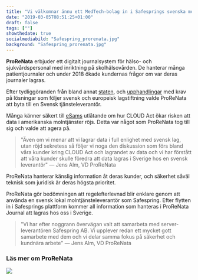 ```yaml
---
title: "Vi välkomnar ännu ett MedTech-bolag in i Safesprings svenska molntjänst!"
date: "2019-03-05T08:51:25+01:00"
draft: false
tags: [""]
showthedate: true
socialmediabild: "Safespring_prorenata.jpg"
background: "Safespring_prorenata.jpg"
---
```

**ProReNata** erbjuder ett digitalt journalsystem för hälso- och sjukvårdspersonal med inriktning på skolhälsovården. De hanterar många patientjournaler och under 2018 ökade kundernas frågor om var deras journaler lagras.

Efter tydliggöranden från bland annat [staten](/blogg/webbaserat-kontorsstod/), och [upphandlingar](https://www.e-avrop.com/norrkoping/e-Upphandling/Announcement.aspx?id=40679) med krav på lösningar som följer svensk och europeisk lagstiftning valde ProReNata att byta till en Svensk tjänsteleverantör.

Många känner säkert till [eSams](http://www.esamverka.se/download/18.290a0225166bfafb714c0c7a/1542007824143/eSam%20-%20Ra%CC%88ttsligt%20uttalande%20om%20ro%CC%88jande%20och%20molntj%C3%A4nster.pdf) utlåtande om hur CLOUD Act ökar risken att data i amerikanska molntjänster röjs. Detta var något som ProReNata tog till sig och valde att agera på.

>"Även om vi menar att vi lagrar data i full enlighet med svensk lag, utan röjd sekretess så följer vi noga den diskussion som förs bland våra kunder kring CLOUD Act och lagrandet av data och vi har förstått att våra kunder skulle föredra att data lagras i Sverige hos en svensk leverantör" — Jens Alm, VD ProReNata

ProReNata hanterar känslig information åt deras kunder, och säkerhet såväl teknisk som juridisk är deras högsta prioritet.

ProReNata gör bedömningen att regelefterlevnad blir enklare genom att använda en svensk lokal molntjänsteleverantör som Safespring. Efter flytten in i Safesprings plattform kommer all information som hanteras i ProReNata Journal att lagras hos oss i Sverige.

>"Vi har efter noggrann övervägan valt att samarbeta med server-leverantören Safespring AB. Vi upplever redan ett mycket gott samarbete med dem och vi delar samma fokus på säkerhet och kundnära arbete" — Jens Alm, VD ProReNata

### Läs mer om ProReNata
<div class="partner-grid"><a href="https://www.prorenata.se/?utm_source=safespring&utm_medium=blogg&utm_campaign=blogg"><div class="partner-container"><img class="partnerlogo" src="/blogg/images/safespring_prorenata.png"></div></a></div>

